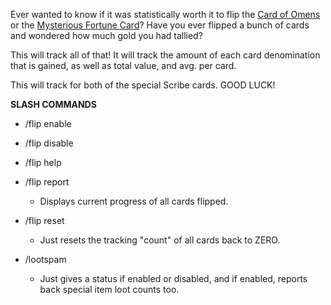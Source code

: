 Ever wanted to know if it was statistically worth it to flip the [Card of Omens](http://www.wowhead.com/item=113355/card-of-omens) or the [Mysterious Fortune Card](http://www.wowhead.com/item=60838/mysterious-fortune-card)?  Have you ever flipped a bunch of cards and wondered how much gold you had tallied?

This will track all of that!  It will track the amount of each card denomination that is gained, as well as total value, and avg. per card.

This will track for both of the special Scribe cards. GOOD LUCK!

**SLASH COMMANDS**

* /flip enable

* /flip disable

* /flip help

* /flip report 
  - Displays current progress of all cards flipped.

* /flip reset
  - Just resets the tracking "count" of all cards back to ZERO.

* /lootspam  
  - Just gives a status if enabled or disabled, and if enabled, reports back special item loot counts too.
